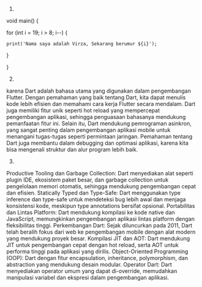 1.
void main() {

  for (int i = 19; i > 8; i--) {

    print('Nama saya adalah Virza, Sekarang berumur ${i}');

  }

}



2.

karena Dart adalah bahasa utama yang digunakan dalam pengembangan Flutter. Dengan pemahaman yang baik tentang Dart, kita dapat menulis kode lebih efisien dan memahami cara kerja Flutter secara mendalam. Dart juga memiliki fitur unik seperti hot reload yang mempercepat pengembangan aplikasi, sehingga penguasaan bahasanya mendukung pemanfaatan fitur ini. Selain itu, Dart mendukung pemrograman asinkron, yang sangat penting dalam pengembangan aplikasi mobile untuk menangani tugas-tugas seperti permintaan jaringan. Pemahaman tentang Dart juga membantu dalam debugging dan optimasi aplikasi, karena kita bisa mengenali struktur dan alur program lebih baik.

3.

Productive Tooling dan Garbage Collection: Dart menyediakan alat seperti plugin IDE, ekosistem paket besar, dan garbage collection untuk pengelolaan memori otomatis, sehingga mendukung pengembangan cepat dan efisien.
Statically Typed dan Type-Safe: Dart menggunakan type inference dan type-safe untuk mendeteksi bug lebih awal dan menjaga konsistensi kode, meskipun type annotations bersifat opsional.
Portabilitas dan Lintas Platform: Dart mendukung kompilasi ke kode native dan JavaScript, memungkinkan pengembangan aplikasi lintas platform dengan fleksibilitas tinggi.
Perkembangan Dart: Sejak diluncurkan pada 2011, Dart telah beralih fokus dari web ke pengembangan mobile dengan alat modern yang mendukung proyek besar.
Kompilasi JIT dan AOT: Dart mendukung JIT untuk pengembangan cepat dengan hot reload, serta AOT untuk performa tinggi pada aplikasi yang dirilis.
Object-Oriented Programming (OOP): Dart  dengan fitur encapsulation, inheritance, polymorphism, dan abstraction yang mendukung desain modular.
Operator Dart: Dart menyediakan operator umum yang dapat di-override, memudahkan manipulasi variabel dan ekspresi dalam pengembangan aplikasi.